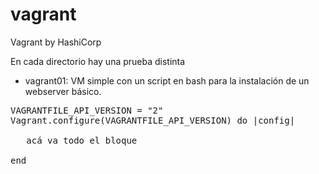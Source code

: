 # vagrant
Vagrant by HashiCorp

En cada directorio hay una prueba distinta
- vagrant01: VM simple con un script en bash para la instalación de un webserver básico.


<pre>
VAGRANTFILE_API_VERSION = "2"
Vagrant.configure(VAGRANTFILE_API_VERSION) do |config|
  
   acá va todo el bloque
  
end
</pre>
